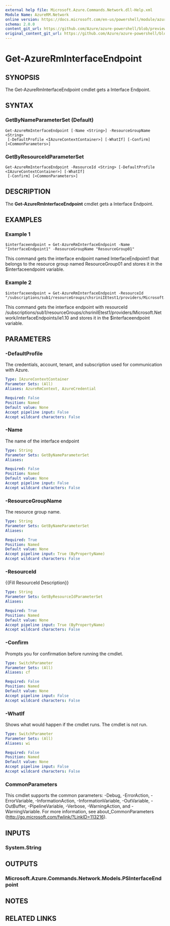 ```yaml
---
external help file: Microsoft.Azure.Commands.Network.dll-Help.xml
Module Name: AzureRM.Network
online version: https://docs.microsoft.com/en-us/powershell/module/azurerm.network/get-azurerminterfaceendpoint
schema: 2.0.0
content_git_url: https://github.com/Azure/azure-powershell/blob/preview/src/ResourceManager/Network/Commands.Network/help/Get-AzureRmInterfaceEndpoint.md
original_content_git_url: https://github.com/Azure/azure-powershell/blob/preview/src/ResourceManager/Network/Commands.Network/help/Get-AzureRmInterfaceEndpoint.md
---
```


# Get-AzureRmInterfaceEndpoint

## SYNOPSIS
The Get-AzureRmInterfaceEndpoint cmdlet gets a Interface Endpoint.

## SYNTAX

### GetByNameParameterSet (Default)
```
Get-AzureRmInterfaceEndpoint [-Name <String>] -ResourceGroupName <String>
 [-DefaultProfile <IAzureContextContainer>] [-WhatIf] [-Confirm] [<CommonParameters>]
```

### GetByResourceIdParameterSet
```
Get-AzureRmInterfaceEndpoint -ResourceId <String> [-DefaultProfile <IAzureContextContainer>] [-WhatIf]
 [-Confirm] [<CommonParameters>]
```

## DESCRIPTION
The **Get-AzureRmInterfaceEndpoint** cmdlet gets a Interface Endpoint.

## EXAMPLES

### Example 1
```
$interfaceendpoint = Get-AzureRmInterfaceEndpoint -Name "InterfaceEndpoint1" -ResourceGroupName "ResourceGroup01"
```

This command gets the interface endpoint named InterfaceEndpoint1 that belongs to the resource group named ResourceGroup01 and stores it in the $interfaceendpoint variable.

### Example 2
```
$interfaceendpoint = Get-AzureRmInterfaceEndpoint -ResourceId "/subscriptions/sub1/resourceGroups/chsriniIEtest1/providers/Microsoft.Network/interfaceEndpoints/ie1.10"
```

This command gets the interface endpoint with resourceId  /subscriptions/sub1/resourceGroups/chsriniIEtest1/providers/Microsoft.Network/interfaceEndpoints/ie1.10 and stores it in the $interfaceendpoint variable.


## PARAMETERS

### -DefaultProfile
The credentials, account, tenant, and subscription used for communication with Azure.

```yaml
Type: IAzureContextContainer
Parameter Sets: (All)
Aliases: AzureRmContext, AzureCredential

Required: False
Position: Named
Default value: None
Accept pipeline input: False
Accept wildcard characters: False
```

### -Name
The name of the interface endpoint

```yaml
Type: String
Parameter Sets: GetByNameParameterSet
Aliases:

Required: False
Position: Named
Default value: None
Accept pipeline input: False
Accept wildcard characters: False
```

### -ResourceGroupName
The resource group name.

```yaml
Type: String
Parameter Sets: GetByNameParameterSet
Aliases:

Required: True
Position: Named
Default value: None
Accept pipeline input: True (ByPropertyName)
Accept wildcard characters: False
```

### -ResourceId
{{Fill ResourceId Description}}

```yaml
Type: String
Parameter Sets: GetByResourceIdParameterSet
Aliases:

Required: True
Position: Named
Default value: None
Accept pipeline input: True (ByPropertyName)
Accept wildcard characters: False
```

### -Confirm
Prompts you for confirmation before running the cmdlet.

```yaml
Type: SwitchParameter
Parameter Sets: (All)
Aliases: cf

Required: False
Position: Named
Default value: None
Accept pipeline input: False
Accept wildcard characters: False
```

### -WhatIf
Shows what would happen if the cmdlet runs.
The cmdlet is not run.

```yaml
Type: SwitchParameter
Parameter Sets: (All)
Aliases: wi

Required: False
Position: Named
Default value: None
Accept pipeline input: False
Accept wildcard characters: False
```

### CommonParameters
This cmdlet supports the common parameters: -Debug, -ErrorAction, -ErrorVariable, -InformationAction, -InformationVariable, -OutVariable, -OutBuffer, -PipelineVariable, -Verbose, -WarningAction, and -WarningVariable.
For more information, see about_CommonParameters (http://go.microsoft.com/fwlink/?LinkID=113216).

## INPUTS

### System.String


## OUTPUTS

### Microsoft.Azure.Commands.Network.Models.PSInterfaceEndpoint


## NOTES

## RELATED LINKS

